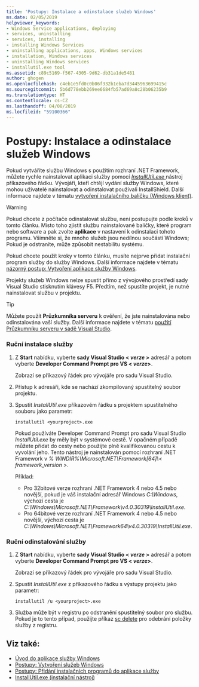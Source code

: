```yaml
---
title: 'Postupy: Instalace a odinstalace služeb Windows'
ms.date: 02/05/2019
helpviewer_keywords:
- Windows Service applications, deploying
- services, uninstalling
- services, installing
- installing Windows Services
- uninstalling applications, apps, Windows services
- installation, Windows services
- uninstalling Windows services
- installutil.exe tool
ms.assetid: c89c5169-f567-4305-9d62-db31a1de5481
author: ghogen
ms.openlocfilehash: c4eb1e5fd0c0b06f332b1eba7d3445963699415c
ms.sourcegitcommit: 5b6d778ebb269ee6684fb57ad69a8c28b06235b9
ms.translationtype: HT
ms.contentlocale: cs-CZ
ms.lasthandoff: 04/08/2019
ms.locfileid: "59100366"
---
```

# <a name="how-to-install-and-uninstall-windows-services"></a>Postupy: Instalace a odinstalace služeb Windows
Pokud vytváříte službu Windows s použitím rozhraní .NET Framework, můžete rychle nainstalovat aplikaci služby pomocí [ *InstallUtil.exe* ](../tools/installutil-exe-installer-tool.md) nástroj příkazového řádku. Vývojáři, kteří chtějí vydání služby Windows, které mohou uživatelé nainstalovat a odinstalovat používali InstallShield. Další informace najdete v tématu [vytvoření instalačního balíčku (Windows klient)](https://docs.microsoft.com/visualstudio/deployment/deploying-applications-services-and-components#create-an-installer-package-windows-client).
  
> [!WARNING]
>  Pokud chcete z počítače odinstalovat službu, není postupujte podle kroků v tomto článku. Místo toho zjistit službu nainstalované balíčky, které program nebo software a pak zvolte **aplikace** v nastavení k odinstalaci tohoto programu. Všimněte si, že mnoho služeb jsou nedílnou součástí Windows; Pokud je odstraníte, může způsobit nestabilitu systému.  
  
 Pokud chcete použít kroky v tomto článku, musíte nejprve přidat instalační program služby do služby Windows. Další informace najdete v tématu [názorný postup: Vytvoření aplikace služby Windows](../windows-services/walkthrough-creating-a-windows-service-application-in-the-component-designer.md).  
  
 Projekty služeb Windows nelze spustit přímo z vývojového prostředí sady Visual Studio stisknutím klávesy F5. Předtím, než spustíte projekt, je nutné nainstalovat službu v projektu.  
  
> [!TIP]
>  Můžete použít **Průzkumníka serveru** k ověření, že jste nainstalována nebo odinstalována vaší služby. Další informace najdete v tématu [použití Průzkumníku serveru v sadě Visual Studio](https://support.microsoft.com/help/316649/how-to-use-the-server-explorer-in-visual-studio-net-and-visual-studio).
  
### <a name="install-your-service-manually"></a>Ruční instalace služby  
  
1.  Z **Start** nabídku, vyberte **sady Visual Studio \< *verze* >**  adresář a potom vyberte **Developer Command Prompt pro VS \< *verze*>**.
  
     Zobrazí se příkazový řádek pro vývojáře pro sadu Visual Studio. 
  
2.  Přístup k adresáři, kde se nachází zkompilovaný spustitelný soubor projektu.  
  
3.  Spustit *InstallUtil.exe* příkazovém řádku s projektem spustitelného souboru jako parametr:  
  
    ```console
    installutil <yourproject>.exe  
    ```  

     Pokud používáte Developer Command Prompt pro sadu Visual Studio *InstallUtil.exe* by měly být v systémové cestě. V opačném případě můžete přidat do cesty nebo použijte plně kvalifikovanou cestu k vyvolání jeho. Tento nástroj je nainstalován pomocí rozhraní .NET Framework v *% WINDIR%\Microsoft.NET\Framework[64]\\< framework_version >*.
     
     Příklad:
     - Pro 32bitové verze rozhraní .NET Framework 4 nebo 4.5 nebo novější, pokud je váš instalační adresář Windows *C:\Windows*, výchozí cesta je *C:\Windows\Microsoft.NET\Framework\v4.0.30319\InstallUtil.exe*.
     - Pro 64bitové verze rozhraní .NET Framework 4 nebo 4.5 nebo novější, výchozí cesta je *C:\Windows\Microsoft.NET\Framework64\v4.0.30319\InstallUtil.exe*.
  
### <a name="uninstall-your-service-manually"></a>Ruční odinstalování služby  
  
1. Z **Start** nabídku, vyberte **sady Visual Studio \< *verze* >**  adresář a potom vyberte **Developer Command Prompt pro VS \< *verze*>**.
  
     Zobrazí se příkazový řádek pro vývojáře pro sadu Visual Studio.  
  
2.  Spustit *InstallUtil.exe* z příkazového řádku s výstupy projektu jako parametr:  
  
    ```console  
    installutil /u <yourproject>.exe  
    ```  
  
3. Služba může být v registru po odstranění spustitelný soubor pro službu. Pokud je to tento případ, použijte příkaz [sc delete](/windows-server/administration/windows-commands/sc-delete) pro odebrání položky služby z registru.  
  
## <a name="see-also"></a>Viz také:

- [Úvod do aplikace služby Windows](../windows-services/introduction-to-windows-service-applications.md)
- [Postupy: Vytvoření služeb Windows](../windows-services/how-to-create-windows-services.md)
- [Postupy: Přidání instalačních programů do aplikace služby](../windows-services/how-to-add-installers-to-your-service-application.md)
- [InstallUtil.exe (instalační nástroj)](../tools/installutil-exe-installer-tool.md)
